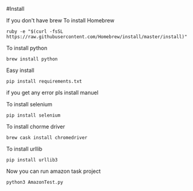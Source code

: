#Install

 
If you don't have brew 
  To install Homebrew
  
  `ruby -e "$(curl -fsSL https://raw.githubusercontent.com/Homebrew/install/master/install)"`
  
To install python

`brew install python`

Easy install

`pip install requirements.txt`

if you get any error pls install manuel

To install selenium

`pip install selenium`

To install chorme driver

`brew cask install chromedriver`

To install urllib

`pip install urllib3`

Now you can run amazon task project

`python3 AmazonTest.py`
